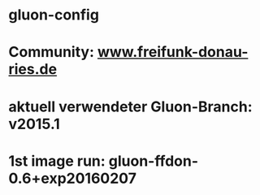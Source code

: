 # gluon-config
# Community: www.freifunk-donau-ries.de
# aktuell verwendeter Gluon-Branch: v2015.1
# 1st image run: gluon-ffdon-0.6+exp20160207
